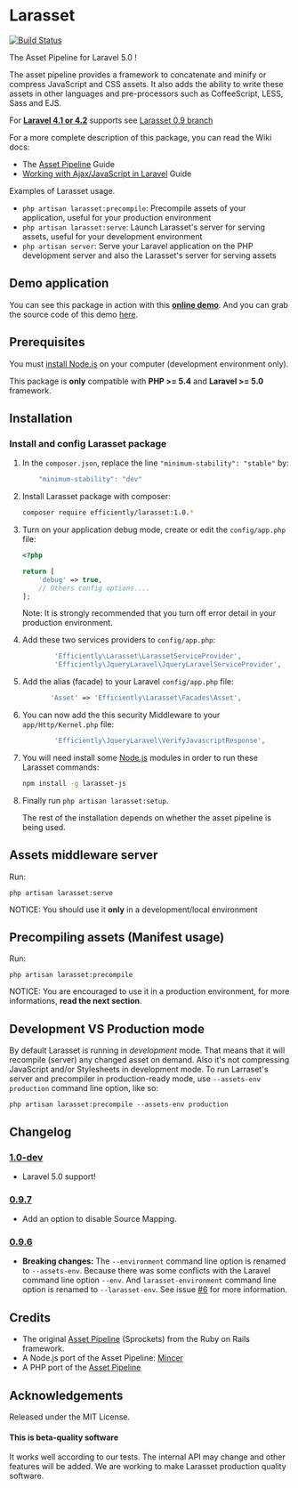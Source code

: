 Larasset
========

[![Build Status](https://travis-ci.org/efficiently/larasset.svg?branch=1.0)](https://travis-ci.org/efficiently/larasset)

The Asset Pipeline for Laravel 5.0 !

The asset pipeline provides a framework to concatenate and minify or compress
JavaScript and CSS assets. It also adds the ability to write these assets in
other languages and pre-processors such as CoffeeScript, LESS, Sass and EJS.

For [**Laravel 4.1 or 4.2**](http://laravel.com/docs/4.2) supports see [Larasset 0.9 branch](https://github.com/efficiently/larasset/tree/0.9)

For a more complete description of this package, you can read the Wiki docs:
* The [Asset Pipeline](https://github.com/efficiently/larasset/wiki/Asset-pipeline) Guide
* [Working with Ajax/JavaScript in Laravel](https://github.com/efficiently/larasset/wiki/Working-with-JavaScript-and-Larasset) Guide

Examples of Larasset usage.

- `php artisan larasset:precompile`: Precompile assets of your application, useful for your production environment
- `php artisan larasset:serve`:      Launch Larasset's server for serving assets, useful for your development environment
- `php artisan server`:              Serve your Laravel application on the PHP development server and also the Larasset's server for serving assets

Demo application
----------------

You can see this package in action with this [**online demo**](http://larasset.eu1.frbit.net/messages).
And you can grab the source code of this demo [here](https://github.com/efficiently/laravel_larasset_app/tree/bootstrap-l5).

Prerequisites
-------------

You must [install Node.js](http://nodejs.org) on your computer (development environment only).

This package is **only** compatible with **PHP >= 5.4** and **Laravel >= 5.0** framework.

Installation
------------

### Install and config Larasset package

1. In the `composer.json`, replace the line `"minimum-stability": "stable"` by:

    ```javascript
        "minimum-stability": "dev"
    ```

2. Install Larasset package with composer:

    ```sh
    composer require efficiently/larasset:1.0.*
    ```

3. Turn on your application debug mode, create or edit the `config/app.php` file:

    ```php
    <?php

    return [
        'debug' => true,
        // Others config options....
    ];
    ```

    Note: It is strongly recommended that you turn off error detail in your production environment.

4. Add these two services providers to `config/app.php`:

    ```php
            'Efficiently\Larasset\LarassetServiceProvider',
            'Efficiently\JqueryLaravel\JqueryLaravelServiceProvider',
    ```

5. Add the alias (facade) to your Laravel `config/app.php` file:

    ```php
           'Asset' => 'Efficiently\Larasset\Facades\Asset',
    ```

6. You can now add the this security Middleware to your `app/Http/Kernel.php` file:

    ```php
            'Efficiently\JqueryLaravel\VerifyJavascriptResponse',
    ```

7. You will need install some [Node.js](http://nodejs.org/) modules in order to run these Larasset commands:

    ```sh
    npm install -g larasset-js
    ```

8. Finally run `php artisan larasset:setup`.

    The rest of the installation depends on whether the asset pipeline is being used.

Assets middleware server
------------------------

Run:

    php artisan larasset:serve

NOTICE: You should use it **only** in a development/local environment


Precompiling assets (Manifest usage)
------------------------------------

Run:

    php artisan larasset:precompile

NOTICE: You are encouraged to use it in a production environment,
for more informations, **read the next section**.


Development VS Production mode
------------------------------

By default Larasset is running in _development_ mode. That means that it will
recompile (server) any changed asset on demand. Also it's not compressing
JavaScript and/or Stylesheets in development mode. To run Larraset's server and
precompiler in production-ready mode, use `--assets-env production` command line
option, like so:

    php artisan larasset:precompile --assets-env production


Changelog
---------
### [1.0-dev](https://github.com/efficiently/larasset/tree/0.9.7)
 * Laravel 5.0 support!

### [0.9.7](https://github.com/efficiently/larasset/tree/0.9.7)
 * Add an option to disable Source Mapping.

### [0.9.6](https://github.com/efficiently/larasset/tree/0.9.6)
  * **Breaking changes:**
  The `--environment` command line option is renamed to `--assets-env`. Because there was some conflicts with the Laravel command line option `--env`. And `larasset-environment` command line option is renamed to `--larasset-env`.
  See issue [#6](https://github.com/efficiently/larasset/issues/6) for more information.

Credits
-------

* The original [Asset Pipeline](https://github.com/rails/sprockets-rails) (Sprockets) from the Ruby on Rails framework.
* A Node.js port of the Asset Pipeline: [Mincer](https://github.com/nodeca/mincer)
* A  PHP port of the [Asset Pipeline](https://github.com/CodeSleeve/asset-pipeline)


Acknowledgements
----------------

Released under the MIT License.

#### This is beta-quality software
It works well according to our tests. The internal API may change and other features will be added.
We are working to make Larasset production quality software.
